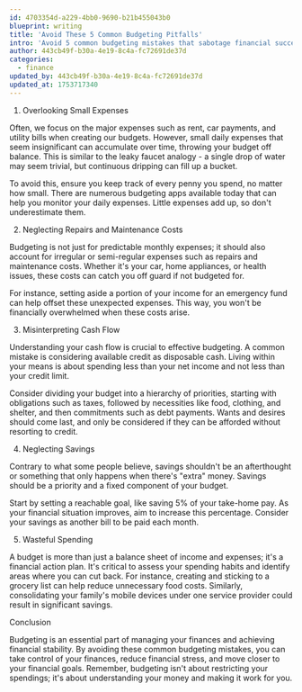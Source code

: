 ```yaml
---
id: 4703354d-a229-4bb0-9690-b21b455043b0
blueprint: writing
title: 'Avoid These 5 Common Budgeting Pitfalls'
intro: 'Avoid 5 common budgeting mistakes that sabotage financial success. Learn to track small expenses, plan for repairs, and prioritize savings effectively.'
author: 443cb49f-b30a-4e19-8c4a-fc72691de37d
categories:
  - finance
updated_by: 443cb49f-b30a-4e19-8c4a-fc72691de37d
updated_at: 1753717340
---
```

1. Overlooking Small Expenses

Often, we focus on the major expenses such as rent, car payments, and utility bills when creating our budgets. However, small daily expenses that seem insignificant can accumulate over time, throwing your budget off balance. This is similar to the leaky faucet analogy - a single drop of water may seem trivial, but continuous dripping can fill up a bucket. 

To avoid this, ensure you keep track of every penny you spend, no matter how small. There are numerous budgeting apps available today that can help you monitor your daily expenses. Little expenses add up, so don't underestimate them.

2. Neglecting Repairs and Maintenance Costs

Budgeting is not just for predictable monthly expenses; it should also account for irregular or semi-regular expenses such as repairs and maintenance costs. Whether it's your car, home appliances, or health issues, these costs can catch you off guard if not budgeted for.

For instance, setting aside a portion of your income for an emergency fund can help offset these unexpected expenses. This way, you won't be financially overwhelmed when these costs arise.

3. Misinterpreting Cash Flow

Understanding your cash flow is crucial to effective budgeting. A common mistake is considering available credit as disposable cash. Living within your means is about spending less than your net income and not less than your credit limit. 

Consider dividing your budget into a hierarchy of priorities, starting with obligations such as taxes, followed by necessities like food, clothing, and shelter, and then commitments such as debt payments. Wants and desires should come last, and only be considered if they can be afforded without resorting to credit.

4. Neglecting Savings

Contrary to what some people believe, savings shouldn't be an afterthought or something that only happens when there's "extra" money. Savings should be a priority and a fixed component of your budget. 

Start by setting a reachable goal, like saving 5% of your take-home pay. As your financial situation improves, aim to increase this percentage. Consider your savings as another bill to be paid each month.

5. Wasteful Spending

A budget is more than just a balance sheet of income and expenses; it's a financial action plan. It's critical to assess your spending habits and identify areas where you can cut back. For instance, creating and sticking to a grocery list can help reduce unnecessary food costs. Similarly, consolidating your family's mobile devices under one service provider could result in significant savings.

Conclusion

Budgeting is an essential part of managing your finances and achieving financial stability. By avoiding these common budgeting mistakes, you can take control of your finances, reduce financial stress, and move closer to your financial goals. Remember, budgeting isn't about restricting your spendings; it's about understanding your money and making it work for you.